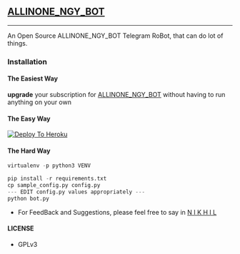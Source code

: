 ## [ALLINONE_NGY_BOT](https://telegram.dog/ALLINONE_NGY_BOT)
---

An Open Source ALLINONE_NGY_BOT Telegram RoBot, that can do lot of things.


### Installation

#### The Easiest Way

**upgrade** your subscription for [ALLINONE_NGY_BOT](https://telegram.dog/ALLINONE_NGY_BOT) without having to run anything on your own

#### The Easy Way

[![Deploy To Heroku](https://www.herokucdn.com/deploy/button.svg)](https://heroku.com/deploy?template=.https://github.com/venky619/ALLINONE_NGY_BOT/tree/VenkyRe12)

#### The Hard Way

```s
virtualenv -p python3 VENV

pip install -r requirements.txt
cp sample_config.py config.py
--- EDIT config.py values appropriately ---
python bot.py
```

- For FeedBack and Suggestions, please feel free to say in [N I K H I L](https://telegram.dog/NGYNY)

#### LICENSE
- GPLv3
